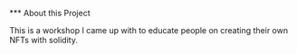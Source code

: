 *** About this Project

This is a workshop I came up with to educate people on creating their own NFTs with solidity. 
